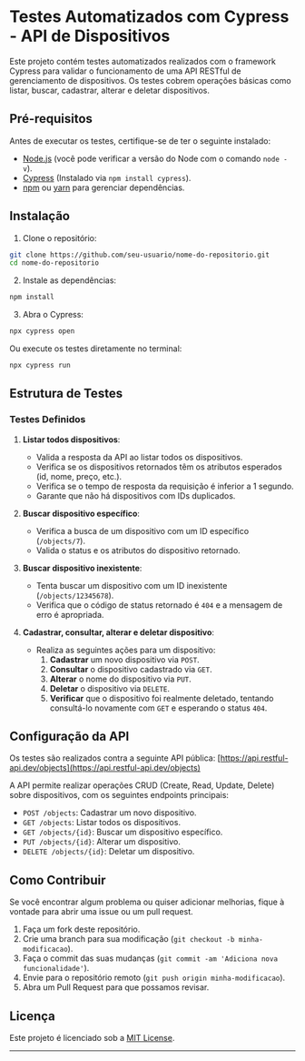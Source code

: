 # Testes Automatizados com Cypress - API de Dispositivos

Este projeto contém testes automatizados realizados com o framework Cypress para validar o funcionamento de uma API RESTful de gerenciamento de dispositivos. Os testes cobrem operações básicas como listar, buscar, cadastrar, alterar e deletar dispositivos.

## Pré-requisitos

Antes de executar os testes, certifique-se de ter o seguinte instalado:

- [Node.js](https://nodejs.org/en/) (você pode verificar a versão do Node com o comando `node -v`).
- [Cypress](https://www.cypress.io/) (Instalado via `npm install cypress`).
- [npm](https://www.npmjs.com/) ou [yarn](https://yarnpkg.com/) para gerenciar dependências.

## Instalação

1. Clone o repositório:

```bash
git clone https://github.com/seu-usuario/nome-do-repositorio.git
cd nome-do-repositorio
```

2. Instale as dependências:

```bash
npm install
```

3. Abra o Cypress:

```bash
npx cypress open
```

Ou execute os testes diretamente no terminal:

```bash
npx cypress run
```

## Estrutura de Testes

### Testes Definidos

1. **Listar todos dispositivos**:
   - Valida a resposta da API ao listar todos os dispositivos.
   - Verifica se os dispositivos retornados têm os atributos esperados (id, nome, preço, etc.).
   - Verifica se o tempo de resposta da requisição é inferior a 1 segundo.
   - Garante que não há dispositivos com IDs duplicados.

2. **Buscar dispositivo específico**:
   - Verifica a busca de um dispositivo com um ID específico (`/objects/7`).
   - Valida o status e os atributos do dispositivo retornado.

3. **Buscar dispositivo inexistente**:
   - Tenta buscar um dispositivo com um ID inexistente (`/objects/12345678`).
   - Verifica que o código de status retornado é `404` e a mensagem de erro é apropriada.

4. **Cadastrar, consultar, alterar e deletar dispositivo**:
   - Realiza as seguintes ações para um dispositivo:
     1. **Cadastrar** um novo dispositivo via `POST`.
     2. **Consultar** o dispositivo cadastrado via `GET`.
     3. **Alterar** o nome do dispositivo via `PUT`.
     4. **Deletar** o dispositivo via `DELETE`.
     5. **Verificar** que o dispositivo foi realmente deletado, tentando consultá-lo novamente com `GET` e esperando o status `404`.

## Configuração da API

Os testes são realizados contra a seguinte API pública: [https://api.restful-api.dev/objects](https://api.restful-api.dev/objects)

A API permite realizar operações CRUD (Create, Read, Update, Delete) sobre dispositivos, com os seguintes endpoints principais:

- `POST /objects`: Cadastrar um novo dispositivo.
- `GET /objects`: Listar todos os dispositivos.
- `GET /objects/{id}`: Buscar um dispositivo específico.
- `PUT /objects/{id}`: Alterar um dispositivo.
- `DELETE /objects/{id}`: Deletar um dispositivo.

## Como Contribuir

Se você encontrar algum problema ou quiser adicionar melhorias, fique à vontade para abrir uma issue ou um pull request.

1. Faça um fork deste repositório.
2. Crie uma branch para sua modificação (`git checkout -b minha-modificacao`).
3. Faça o commit das suas mudanças (`git commit -am 'Adiciona nova funcionalidade'`).
4. Envie para o repositório remoto (`git push origin minha-modificacao`).
5. Abra um Pull Request para que possamos revisar.

## Licença

Este projeto é licenciado sob a [MIT License](LICENSE).

---


